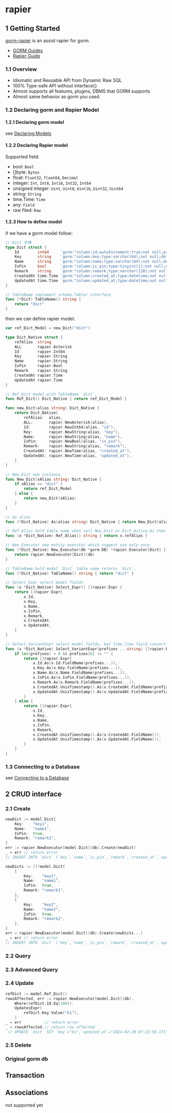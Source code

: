 # rapier

## 1 Getting Started

[gorm-rapier](https://github.com/thinkgos/gorm-rapier) is an assist rapier for gorm.

- [GORM Guides](http://gorm.io/docs)
- [Rapier Guide](https://github.com/thinkgos/gorm-rapier/tree/main/docs/README.ZH_CN.md)

### 1.1 Overview

- Idiomatic and Reusable API from Dynamic Raw SQL
- 100% Type-safe API without interface{}
- Almost supports all features, plugins, DBMS that GORM supports
- Almost same behavior as gorm you used.

### 1.2 Declaring gorm and Rapier Model

#### 1.2.1 Declaring gorm model

see [Declaring Models](https://gorm.io/docs/models.html)

#### 1.2.2 Declaring Rapier model

Supported field:

- bool: `Bool`
- []byte: `Bytes`
- float: `Float32`, `float64`, `Decimal`
- integer: `Int`, `Int8`, `Int16`, `Int32`, `Int64`
- unsigned integer: `Uint`, `Uint8`, `Uint16`, `Uint32`, `Uint64`
- string: `String`
- time.Time: `Time`
- any: `Field`
- raw filed: `Raw`

#### 1.2.3 How to define model

if we have a gorm model follow:

```go
// Dict 字典
type Dict struct {
    Id        int64     `gorm:"column:id;autoIncrement:true;not null;primaryKey" json:"id,omitempty"`
    Key       string    `gorm:"column:key;type:varchar(64);not null;default:'';uniqueIndex:uk_key" json:"key,omitempty"`
    Name      string    `gorm:"column:name;type:varchar(64);not null;default:''" json:"name,omitempty"`
    IsPin     bool      `gorm:"column:is_pin;type:tinyint(1);not null;default:0" json:"is_pin,omitempty"`
    Remark    string    `gorm:"column:remark;type:varchar(128);not null;default:''" json:"remark,omitempty"`
    CreatedAt time.Time `gorm:"column:created_at;type:datetime;not null" json:"created_at,omitempty"`
    UpdatedAt time.Time `gorm:"column:updated_at;type:datetime;not null" json:"updated_at,omitempty"`
}

// TableName implement schema.Tabler interface
func (*Dict) TableName() string {
    return "dict"
}
```

then we can define rapier model:

```go
var ref_Dict_Model = new_Dict("dict")

type Dict_Native struct {
    refAlias  string
    ALL       rapier.Asterisk
    Id        rapier.Int64
    Key       rapier.String
    Name      rapier.String
    IsPin     rapier.Bool
    Remark    rapier.String
    CreatedAt rapier.Time
    UpdatedAt rapier.Time
}

// Ref_Dict model with TableName `dict`.
func Ref_Dict() Dict_Native { return ref_Dict_Model }

func new_Dict(alias string) Dict_Native {
    return Dict_Native{
        refAlias:  alias,
        ALL:       rapier.NewAsterisk(alias),
        Id:        rapier.NewInt64(alias, "id"),
        Key:       rapier.NewString(alias, "key"),
        Name:      rapier.NewString(alias, "name"),
        IsPin:     rapier.NewBool(alias, "is_pin"),
        Remark:    rapier.NewString(alias, "remark"),
        CreatedAt: rapier.NewTime(alias, "created_at"),
        UpdatedAt: rapier.NewTime(alias, "updated_at"),
    }
}

// New_Dict new instance.
func New_Dict(xAlias string) Dict_Native {
    if xAlias == "dict" {
        return ref_Dict_Model
    } else {
        return new_Dict(xAlias)
    }
}

// As alias
func (*Dict_Native) As(alias string) Dict_Native { return New_Dict(alias) }

// Ref_Alias hold table name when call New_Dict or Dict_Active.As that you defined.
func (x *Dict_Native) Ref_Alias() string { return x.refAlias }

// New_Executor new entity executor which suggest use only once.
func (*Dict_Native) New_Executor(db *gorm.DB) *rapier.Executor[Dict] {
    return rapier.NewExecutor[Dict](db)
}

// TableName hold model `Dict` table name returns `dict`.
func (*Dict_Native) TableName() string { return "dict" }

// Select_Expr select model fields
func (x *Dict_Native) Select_Expr() []rapier.Expr {
    return []rapier.Expr{
        x.Id,
        x.Key,
        x.Name,
        x.IsPin,
        x.Remark,
        x.CreatedAt,
        x.UpdatedAt,
    }
}

// Select_VariantExpr select model fields, but time.Time field convert to timestamp(int64).
func (x *Dict_Native) Select_VariantExpr(prefixes ...string) []rapier.Expr {
    if len(prefixes) > 0 && prefixes[0] != "" {
        return []rapier.Expr{
            x.Id.As(x.Id.FieldName(prefixes...)),
            x.Key.As(x.Key.FieldName(prefixes...)),
            x.Name.As(x.Name.FieldName(prefixes...)),
            x.IsPin.As(x.IsPin.FieldName(prefixes...)),
            x.Remark.As(x.Remark.FieldName(prefixes...)),
            x.CreatedAt.UnixTimestamp().As(x.CreatedAt.FieldName(prefixes...)),
            x.UpdatedAt.UnixTimestamp().As(x.UpdatedAt.FieldName(prefixes...)),
        }
    } else {
        return []rapier.Expr{
            x.Id,
            x.Key,
            x.Name,
            x.IsPin,
            x.Remark,
            x.CreatedAt.UnixTimestamp().As(x.CreatedAt.FieldName()),
            x.UpdatedAt.UnixTimestamp().As(x.UpdatedAt.FieldName()),
        }
    }
}
```

### 1.3 Connecting to a Database

see [Connecting to a Database](https://gorm.io/docs/connecting_to_the_database.html)

## 2 CRUD interface

### 2.1 Create

```go
newDict := model.Dict{
    Key:    "key1",
    Name:   "name1",
    IsPin:  true,
    Remark: "remark1",
}
err := rapier.NewExecutor[model.Dict](db).Create(newDict)
_ = err // return error
// INSERT INTO `dict` (`key`,`name`,`is_pin`,`remark`,`created_at`,`updated_at`) VALUES ("key1","name1",true,"remark1","2024-02-20 07:18:42.135","2024-02-20 07:18:42.135")
```

```go
newDicts := []*model.Dict{
    {
        Key:    "key1",
        Name:   "name1",
        IsPin:  true,
        Remark: "remark1",
    },
    {
        Key:    "key2",
        Name:   "name2",
        IsPin:  true,
        Remark: "remark2",
    },
}
err = rapier.NewExecutor[model.Dict](db).Create(newDicts...)
_ = err // return error
// INSERT INTO `dict` (`key`,`name`,`is_pin`,`remark`,`created_at`,`updated_at`) VALUES ("key1","name1",true,"remark1","2024-02-20 07:18:42.136","2024-02-20 07:18:42.136"),("key2","name2",true,"remark2","2024-02-20 07:18:42.136","2024-02-20 07:18:42.136")
```

### 2.2 Query

### 2.3 Advanced Query

### 2.4 Update

```go
refDict := model.Ref_Dict()
rowsAffected, err := rapier.NewExecutor[model.Dict](db).
    Where(refDict.Id.Eq(100)).
    UpdatesExpr(
        refDict.Key.Value("k1"),
    )
_ = err          // return error
_ = rowsAffected // return row affected
 // UPDATE `dict` SET `key`="k1",`updated_at`="2024-02-20 07:22:59.171" WHERE `dict`.`id` = 100
```

### 2.5 Delete

### Original gorm db

## Transaction

## Associations

not supported yet
